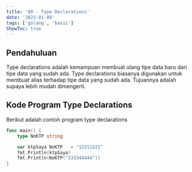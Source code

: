 ```yaml
---
title: '08 - Type Declarations'
date: '2023-01-09'
tags: ['golang', 'basic']
ShowToc: true
---
```


## Pendahuluan

Type declarations adalah kemampuan membuat ulang tipe data baru dari tipe data yang sudah ada. Type declarations biasanya digunakan untuk membuat alias terhadap tipe data yang sudah ada. Tujuannya adalah supaya lebih mudah dimengerti.

## Kode Program Type Declarations

Berikut adalah contoh program type declarations

```go
func main() {
    type NoKTP string

    var ktpSaya NoKTP   = "12211221"
    fmt.Println(ktpSaya)
    fmt.Println(NoKTP("333344444"))
}
```
